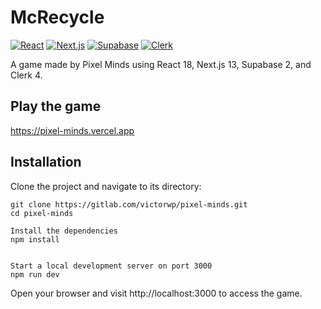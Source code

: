 # McRecycle

[![React](https://img.shields.io/badge/React-18-blue)](https://reactjs.org/)
[![Next.js](https://img.shields.io/badge/Next.js-13-lightgrey)](https://nextjs.org/)
[![Supabase](https://img.shields.io/badge/Supabase-2-yellow)](https://supabase.io/)
[![Clerk](https://img.shields.io/badge/Clerk-4-orange)](https://clerk.dev/)

A game made by Pixel Minds using React 18, Next.js 13, Supabase 2, and Clerk 4.

## Play the game
https://pixel-minds.vercel.app

## Installation

Clone the project and navigate to its directory:

```shell
git clone https://gitlab.com/victorwp/pixel-minds.git
cd pixel-minds

Install the dependencies
npm install


Start a local development server on port 3000
npm run dev

```
Open your browser and visit http://localhost:3000 to access the game.